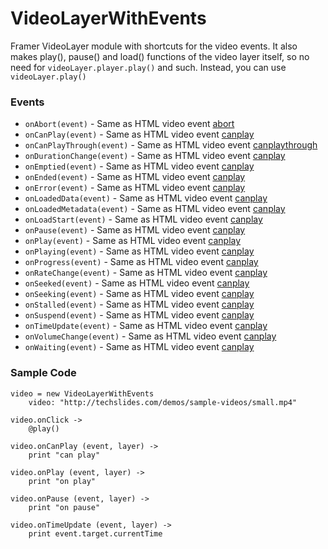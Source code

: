 # VideoLayerWithEvents
Framer VideoLayer module with shortcuts for the video events. It also makes play(), pause() and load() functions of the video layer itself, so no need for `videoLayer.player.play()` and such. Instead, you can use `videoLayer.play()`

### Events

* `onAbort(event)` - Same as HTML video event [abort](https://www.w3schools.com/tags/av_event_abort.asp)
* `onCanPlay(event)` - Same as HTML video event [canplay](https://www.w3schools.com/tags/av_event_canplay.asp)
* `onCanPlayThrough(event)` - Same as HTML video event [canplaythrough](https://www.w3schools.com/tags/av_event_canplaythrough.asp)
* `onDurationChange(event)` - Same as HTML video event [canplay](https://www.w3schools.com/tags/av_event_canplay.asp)
* `onEmptied(event)` - Same as HTML video event [canplay](https://www.w3schools.com/tags/av_event_canplay.asp)
* `onEnded(event)` - Same as HTML video event [canplay](https://www.w3schools.com/tags/av_event_canplay.asp)
* `onError(event)` - Same as HTML video event [canplay](https://www.w3schools.com/tags/av_event_canplay.asp)
* `onLoadedData(event)` - Same as HTML video event [canplay](https://www.w3schools.com/tags/av_event_canplay.asp)
* `onLoadedMetadata(event)` - Same as HTML video event [canplay](https://www.w3schools.com/tags/av_event_canplay.asp)
* `onLoadStart(event)` - Same as HTML video event [canplay](https://www.w3schools.com/tags/av_event_canplay.asp)
* `onPause(event)` - Same as HTML video event [canplay](https://www.w3schools.com/tags/av_event_canplay.asp)
* `onPlay(event)` - Same as HTML video event [canplay](https://www.w3schools.com/tags/av_event_canplay.asp)
* `onPlaying(event)` - Same as HTML video event [canplay](https://www.w3schools.com/tags/av_event_canplay.asp)
* `onProgress(event)` - Same as HTML video event [canplay](https://www.w3schools.com/tags/av_event_canplay.asp)
* `onRateChange(event)` - Same as HTML video event [canplay](https://www.w3schools.com/tags/av_event_canplay.asp)
* `onSeeked(event)` - Same as HTML video event [canplay](https://www.w3schools.com/tags/av_event_canplay.asp)
* `onSeeking(event)` - Same as HTML video event [canplay](https://www.w3schools.com/tags/av_event_canplay.asp)
* `onStalled(event)` - Same as HTML video event [canplay](https://www.w3schools.com/tags/av_event_canplay.asp)
* `onSuspend(event)` - Same as HTML video event [canplay](https://www.w3schools.com/tags/av_event_canplay.asp)
* `onTimeUpdate(event)` - Same as HTML video event [canplay](https://www.w3schools.com/tags/av_event_canplay.asp)
* `onVolumeChange(event)` - Same as HTML video event [canplay](https://www.w3schools.com/tags/av_event_canplay.asp)
* `onWaiting(event)` - Same as HTML video event [canplay](https://www.w3schools.com/tags/av_event_canplay.asp)

### Sample Code

```
video = new VideoLayerWithEvents
	video: "http://techslides.com/demos/sample-videos/small.mp4"
  
video.onClick ->
	@play()

video.onCanPlay (event, layer) ->
	print "can play"
  
video.onPlay (event, layer) ->
	print "on play"
  
video.onPause (event, layer) ->
	print "on pause"
  
video.onTimeUpdate (event, layer) ->
	print event.target.currentTime
```
